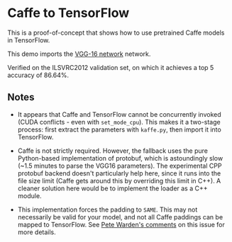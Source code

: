 # Caffe to TensorFlow

This is a proof-of-concept that shows how to use pretrained Caffe models in TensorFlow.

This demo imports the [VGG-16 network](https://gist.github.com/ksimonyan/211839e770f7b538e2d8#file-readme-md) network.

Verified on the ILSVRC2012 validation set, on which it achieves a top 5 accuracy of 86.64%.

## Notes

- It appears that Caffe and TensorFlow cannot be concurrently invoked (CUDA conflicts - even with `set_mode_cpu`). This makes it a two-stage process: first extract the parameters with `kaffe.py`, then import it into TensorFlow.

- Caffe is not strictly required. However, the fallback uses the pure Python-based implementation of protobuf, which is astoundingly slow (~1.5 minutes to parse the VGG16 parameters). The experimental CPP protobuf backend doesn't particularly help here, since it runs into the file size limit (Caffe gets around this by overriding this limit in C++). A cleaner solution here would be to implement the loader as a C++ module.

- This implementation forces the padding to `SAME`. This may not necessarily be valid for your model, and not all Caffe paddings can be mapped to TensorFlow. See [Pete Warden's comments](https://github.com/ethereon/caffe-tensorflow/issues/3) on this issue for more details.
